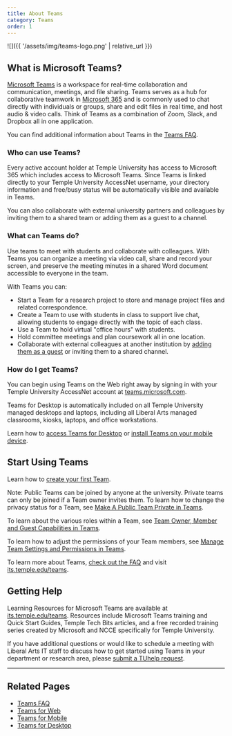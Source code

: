 ```yaml
---
title: About Teams
category: Teams
order: 1
---
```


![]({{ '/assets/img/teams-logo.png' | relative_url }})

## What is Microsoft Teams?

[Microsoft Teams][8] is a workspace for real-time collaboration and
communication, meetings, and file sharing. Teams serves as a hub for
collaborative teamwork in [Microsoft 365][7] and is commonly used to chat
directly with individuals or groups, share and edit files in real time,
and host audio & video calls. Think of Teams as a combination of Zoom,
Slack, and Dropbox all in one application.

You can find additional information about Teams in the [Teams FAQ](../faq).

### Who can use Teams?

Every active account holder at Temple University has access to Microsoft
365 which includes access to Microsoft Teams. Since Teams is linked
directly to your Temple University AccessNet username, your directory
information and free/busy status will be automatically visible and
available in Teams.

You can also collaborate with external university partners and colleagues by
inviting them to a shared team or adding them as a guest to a channel.

### What can Teams do?

Use teams to meet with students and collaborate with colleagues. With Teams you
can organize a meeting via video call, share and record your screen, and
preserve the meeting minutes in a shared Word document accessible to everyone
in the team.

With Teams you can:

- Start a Team for a research project to store and manage project files
  and related correspondence.
- Create a Team to use with students in class to support live chat,
  allowing students to engage directly with the topic of each class.
- Use a Team to hold virtual "office hours" with students.
- Hold committee meetings and plan coursework all in one location.
- Collaborate with external colleagues at another institution by [adding
  them as a guest][19] or inviting them to a shared channel. 

### How do I get Teams?

You can begin using Teams on the Web right away by signing in with your
Temple University AccessNet account at
[teams.microsoft.com](https://teams.microsoft.com).

Teams for Desktop is automatically included on all Temple University
managed desktops and laptops, including all Liberal Arts managed
classrooms, kiosks, laptops, and office workstations.

Learn how to [access Teams for Desktop][6] or [install Teams on your mobile
device][5].

## Start Using Teams

Learn how to [create your first Team][20].

Note: Public Teams can be joined by anyone at the university. Private
teams can only be joined if a Team owner invites them. To learn how to
change the privacy status for a Team, see [Make A Public Team Private in
Teams][21].

To learn about the various roles within a Team, see [Team Owner, Member
and Guest Capabilities in Teams][22].
 
To learn how to adjust the permissions of your Team members, see [Manage
Team Settings and Permissions in Teams][23].

To learn more about Teams, [check out the FAQ](../faq) and visit
[its.temple.edu/teams](https://its.temple.edu/teams).

## Getting Help

Learning Resources for Microsoft Teams are available at
[its.temple.edu/teams](https://its.temple.edu/teams). Resources include
Microsoft Teams training and Quick Start Guides, Temple Tech Bits articles, and
a free recorded training series created by Microsoft and NCCE specifically for
Temple University.

If you have additional questions or would like to schedule a meeting with
Liberal Arts IT staff to discuss how to get started using Teams in your
department or research area, please [submit a TUhelp
request](../../get-help).

---

## Related Pages

- [Teams FAQ](../faq)
- [Teams for Web][4]
- [Teams for Mobile][5]
- [Teams for Desktop][6]


[1]: https://tuportal6.temple.edu/group/its/microsoft-teams-getting-started
[2]: https://tuportal6.temple.edu/group/its/accessnet-account
[3]: https://www.youtube.com/watch?v=jugBQqE_2sM
[4]: ../teams-web
[5]: ../teams-mobile
[6]: ../teams-desktop
[7]: https://portal.office.com
[8]: https://teams.microsoft.com
[9]: https://support.microsoft.com/en-us/office/first-things-to-know-about-apps-in-microsoft-teams-747492ee-7cdd-4115-a993-8c7e7f98a3d0
[10]: https://support.microsoft.com/en-us/office/start-a-chat-in-teams-0c71b32b-c050-4930-a887-5afbe742b3d8
[11]: https://support.microsoft.com/en-us/office/schedule-a-meeting-in-teams-943507a9-8583-4c58-b5d2-8ec8265e04e5
[12]: https://support.microsoft.com/en-us/office/manage-your-teams-calendar-46ef12a4-0aaf-45ae-91a8-b3315d69f64d
[13]: https://support.microsoft.com/en-us/office/join-a-meeting-in-teams-1613bb53-f3fa-431e-85a9-d6a91e3468c9
[14]: https://support.microsoft.com/en-us/topic/collaborate-on-files-in-microsoft-teams-9b200289-dbac-4823-85bd-628a5c7bb0ae
[15]: https://support.microsoft.com/en-us/office/share-files-in-teams-0c4d34ee-5dd8-46d5-ab35-0d227b5e6eb5
[16]: https://support.microsoft.com/en-us/office/overview-of-teams-and-channels-c3d63c10-77d5-4204-a566-53ddcf723b46
[17]: https://support.microsoft.com/en-us/office/create-and-format-a-post-e66777da-636b-49eb-9408-b0d88b212885
[18]: https://support.microsoft.com/en-us/office/post-a-message-to-multiple-channels-2cdaa17e-d548-46e7-907d-4e50b7e8f8b9
[19]: https://support.microsoft.com/en-us/office/add-guests-to-a-team-in-teams-fccb4fa6-f864-4508-bdde-256e7384a14f
[20]: https://docs.microsoft.com/en-us/microsoftteams/get-started-with-teams-create-your-first-teams-and-channels
[21]: https://support.microsoft.com/en-us/office/make-a-public-team-private-in-teams-6f324fbc-6599-4612-8daa-ff5d35a746bf
[22]: https://support.microsoft.com/en-us/office/team-owner-member-and-guest-capabilities-in-teams-d03fdf5b-1a6e-48e4-8e07-b13e1350ec7b
[23]: https://support.microsoft.com/en-us/office/manage-team-settings-and-permissions-in-teams-ce053b04-1b8e-4796-baa8-90dc427b3acc
